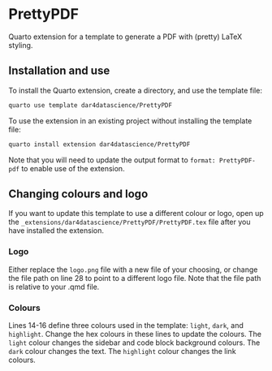# PrettyPDF

Quarto extension for a template to generate a PDF with (pretty) LaTeX styling.

## Installation and use

To install the Quarto extension, create a directory, and use the template file:

``` bash
quarto use template dar4datascience/PrettyPDF
```

To use the extension in an existing project without installing the template file:

``` bash
quarto install extension dar4datascience/PrettyPDF
```
Note that you will need to update the output format to `format: PrettyPDF-pdf` to enable use of the extension.

## Changing colours and logo

If you want to update this template to use a different colour or logo, open up the `_extensions/dar4datascience/PrettyPDF/PrettyPDF.tex` file after you have installed the extension.

### Logo

Either replace the `logo.png` file with a new file of your choosing, or change the file path on line 28 to point to a different logo file. Note that the file path is relative to your .qmd file.

### Colours

Lines 14-16 define three colours used in the template: `light`, `dark`, and `highlight`. Change the hex colours in these lines to update the colours. The `light` colour changes the sidebar and code block background colours. The `dark` colour changes the text. The `highlight` colour changes the link colours.






